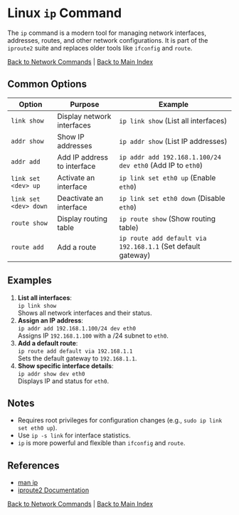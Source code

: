 # Linux `ip` Command

The `ip` command is a modern tool for managing network interfaces, addresses, routes, and other network configurations. It is part of the `iproute2` suite and replaces older tools like `ifconfig` and `route`.

[Back to Network Commands](../network.md) | [Back to Main Index](../../README.md)

## Common Options

| Option | Purpose | Example |
|--------|---------|---------|
| `link show` | Display network interfaces | `ip link show` (List all interfaces) |
| `addr show` | Show IP addresses | `ip addr show` (List IP addresses) |
| `addr add` | Add IP address to interface | `ip addr add 192.168.1.100/24 dev eth0` (Add IP to `eth0`) |
| `link set <dev> up` | Activate an interface | `ip link set eth0 up` (Enable `eth0`) |
| `link set <dev> down` | Deactivate an interface | `ip link set eth0 down` (Disable `eth0`) |
| `route show` | Display routing table | `ip route show` (Show routing table) |
| `route add` | Add a route | `ip route add default via 192.168.1.1` (Set default gateway) |

## Examples
1. **List all interfaces**:  
   `ip link show`  
   Shows all network interfaces and their status.
2. **Assign an IP address**:  
   `ip addr add 192.168.1.100/24 dev eth0`  
   Assigns IP `192.168.1.100` with a /24 subnet to `eth0`.
3. **Add a default route**:  
   `ip route add default via 192.168.1.1`  
   Sets the default gateway to `192.168.1.1`.
4. **Show specific interface details**:  
   `ip addr show dev eth0`  
   Displays IP and status for `eth0`.

## Notes
- Requires root privileges for configuration changes (e.g., `sudo ip link set eth0 up`).
- Use `ip -s link` for interface statistics.
- `ip` is more powerful and flexible than `ifconfig` and `route`.

## References
- [man ip](https://man7.org/linux/man-pages/man8/ip.8.html)
- [iproute2 Documentation](https://www.kernel.org/doc/html/latest/networking/iproute2.html)

[Back to Network Commands](../network.md) | [Back to Main Index](../../README.md)
